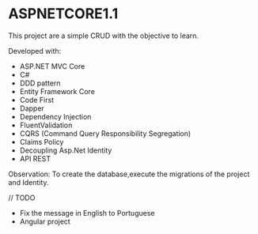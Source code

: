 # ASPNETCORE1.1
This project are a simple CRUD with the objective to learn.

Developed with:

- ASP.NET MVC Core
- C# 
- DDD pattern
- Entity Framework Core
- Code First
- Dapper
- Dependency Injection
- FluentValidation 
- CQRS (Command Query Responsibility Segregation)
- Claims Policy
- Decoupling Asp.Net Identity
- API REST

Observation:
To create the database,execute  the migrations of the project and Identity.

// TODO
- Fix the message in English to Portuguese
- Angular project